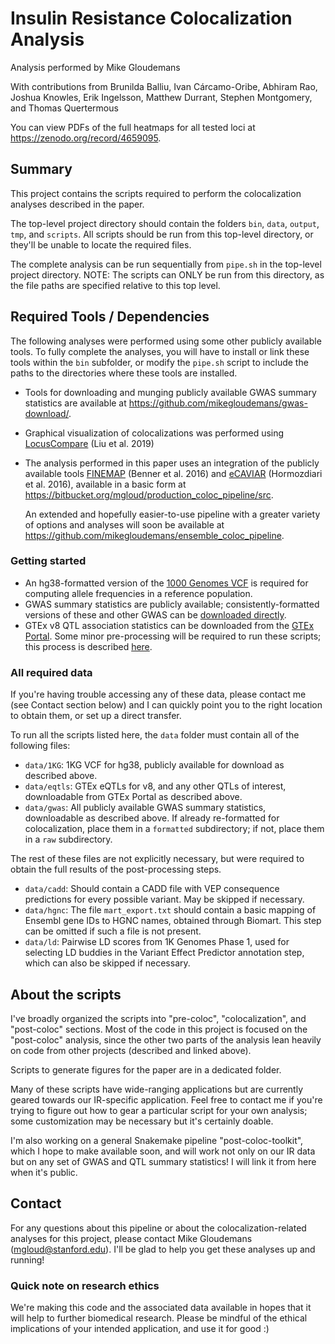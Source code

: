 # Insulin Resistance Colocalization Analysis

Analysis performed by Mike Gloudemans

With contributions from Brunilda Balliu, Ivan Cárcamo-Oribe, Abhiram Rao, Joshua Knowles, Erik Ingelsson,
Matthew Durrant, Stephen Montgomery, and Thomas Quertermous

You can view PDFs of the full heatmaps for all tested loci at https://zenodo.org/record/4659095.

## Summary

This project contains the scripts required to perform the colocalization analyses described in the paper.

The top-level project directory should contain the folders `bin`, `data`, `output`, `tmp`, 
and `scripts`. All scripts should be
run from this top-level directory, or they'll be unable to locate the required files.

The complete analysis can be run sequentially from `pipe.sh` in the top-level project directory.
NOTE: The scripts can ONLY be run from this directory, as the file paths are specified relative to this
top level.

## Required Tools / Dependencies

The following analyses were performed using some other publicly available tools. To fully complete the
analyses, you will have to install or link these tools within the `bin` subfolder, or modify the
`pipe.sh` script to include the paths to the directories where these tools are installed.

* Tools for downloading and munging publicly available GWAS summary statistics
  are available at https://github.com/mikegloudemans/gwas-download/.
* Graphical visualization of colocalizations was performed using [LocusCompare](http://locuscompare.com) 
  (Liu et al. 2019)
* The analysis performed in this paper uses an integration of the publicly available tools 
  [FINEMAP](http://www.christianbenner.com/) (Benner et al. 2016)
  and [eCAVIAR](http://zarlab.cs.ucla.edu/tag/ecaviar/) (Hormozdiari et al. 2016), 
  available in a basic form at https://bitbucket.org/mgloud/production_coloc_pipeline/src. 

  An extended and hopefully easier-to-use pipeline with a greater variety of options and analyses
  will soon be available at https://github.com/mikegloudemans/ensemble_coloc_pipeline.

### Getting started

* An hg38-formatted version of the 
  [1000 Genomes VCF](http://ftp.1000genomes.ebi.ac.uk/vol1/ftp/release/20130502/supporting/GRCh38_positions/)
  is required for computing allele frequencies in a reference population.
* GWAS summary statistics are publicly available; consistently-formatted versions of these and other GWAS 
  can be [downloaded directly](https://github.com/mikegloudemans/gwas-download).
* GTEx v8 QTL association statistics can be downloaded from the [GTEx Portal](https://gtexportal.org/home/datasets). Some minor pre-processing will be required to run these scripts; this process is described [here](https://bitbucket.org/mgloud/production_coloc_pipeline/src).

### All required data

If you're having trouble accessing any of these data, please contact me (see Contact section
below) and I can quickly point you to the right location to obtain them, or set up a direct transfer.

To run all the scripts listed here, the `data` folder must contain all of the following files:

* `data/1KG`: 1KG VCF for hg38, publicly available for download as described above.
* `data/eqtls`: GTEx eQTLs for v8, and any other QTLs of interest, downloadable from GTEx Portal 
  as described above.
* `data/gwas`: All publicly available GWAS summary statistics, downloadable as described above. 
  If already re-formatted for colocalization, place them in a `formatted` subdirectory; if not, place 
  them in a `raw` subdirectory.

The rest of these files are not explicitly necessary, but were required to obtain the full results of the 
post-processing steps.

* `data/cadd`: Should contain a CADD file with VEP consequence predictions for every possible variant. May be 
  skipped if necessary.
* `data/hgnc`: The file `mart_export.txt` should contain a basic mapping of Ensembl gene IDs to HGNC names, 
  obtained through Biomart. This step can be omitted if such a file is not present.
* `data/ld`: Pairwise LD scores from 1K Genomes Phase 1, used for selecting LD buddies in the Variant Effect 
  Predictor annotation step, which can also be skipped if necessary.

## About the scripts

I've broadly organized the scripts into "pre-coloc", "colocalization", and "post-coloc" sections. Most of the
code in this project is focused on the "post-coloc" analysis, since the other two parts of the analysis
lean heavily on code from other projects (described and linked above).

Scripts to generate figures for the paper are in a dedicated folder.

Many of these scripts have wide-ranging applications but are currently geared towards our IR-specific
application. Feel free to contact me if you're trying to figure out how to gear a particular script
for your own analysis; some customization may be necessary but it's certainly doable.

I'm also working on a general Snakemake pipeline "post-coloc-toolkit", which I hope to make available
soon, and will work not only on our IR data but on any set of GWAS and QTL summary statistics! I will
link it from here when it's public.

## Contact

For any questions about this pipeline or about the colocalization-related analyses for this project, 
please contact Mike Gloudemans (mgloud@stanford.edu). I'll be glad to help you get these analyses up 
and running!

### Quick note on research ethics

We're making this code and the associated data available in hopes that it will help to further biomedical research.
Please be mindful of the ethical implications of your intended application, and use it for good :)
